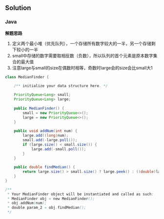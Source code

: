 ## Solution
### Java
**解题思路**
<br/>
1. 定义两个最小堆（优先队列），一个存储所有数字较大的一半，另一个存储剩下较小的一半
2. small中存储的数字需要取相反数（负数），所以队列的首个元素是原本数字集合的最大值
3. 注意large与small的size在偶数时相等，奇数时large会的size会比small大1

```java
class MedianFinder {

    /** initialize your data structure here. */
    
    PriorityQueue<Long> small;
    PriorityQueue<Long> large;
        
    public MedianFinder() {
        small = new PriorityQueue<>();
        large = new PriorityQueue<>();
    }
    
    public void addNum(int num) {
        large.add((long)num);
        small.add(-large.poll());
        if (large.size() < small.size()) {
            large.add(-small.poll());
        }
    }
    
    public double findMedian() {
        return large.size() > small.size() ? large.peek() : ((double)large.peek() - (double)small.peek()) / 2;
    }
}

/**
 * Your MedianFinder object will be instantiated and called as such:
 * MedianFinder obj = new MedianFinder();
 * obj.addNum(num);
 * double param_2 = obj.findMedian();
 */
```